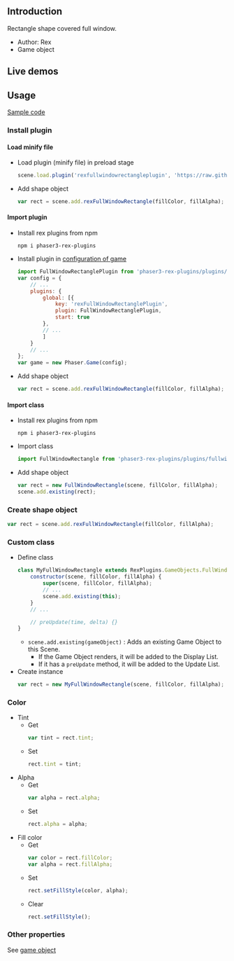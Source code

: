 ## Introduction

Rectangle shape covered full window.

- Author: Rex
- Game object

## Live demos

## Usage

[Sample code](https://github.com/rexrainbow/phaser3-rex-notes/tree/master/examples/fullwindowrectangle)

### Install plugin

#### Load minify file

- Load plugin (minify file) in preload stage
    ```javascript
    scene.load.plugin('rexfullwindowrectangleplugin', 'https://raw.githubusercontent.com/rexrainbow/    phaser3-rex-notes/master/dist/rexfullwindowrectangleplugin.min.js', true);
    ```
- Add shape object
    ```javascript
    var rect = scene.add.rexFullWindowRectangle(fillColor, fillAlpha);
    ```

#### Import plugin

- Install rex plugins from npm
    ```
    npm i phaser3-rex-plugins
    ```
- Install plugin in [configuration of game](game.md#configuration)
    ```javascript
    import FullWindowRectanglePlugin from 'phaser3-rex-plugins/plugins/fullwindowrectangle-plugin.js';
    var config = {
        // ...
        plugins: {
            global: [{
                key: 'rexFullWindowRectanglePlugin',
                plugin: FullWindowRectanglePlugin,
                start: true
            },
            // ...
            ]
        }
        // ...
    };
    var game = new Phaser.Game(config);
    ```
- Add shape object
    ```javascript
    var rect = scene.add.rexFullWindowRectangle(fillColor, fillAlpha);
    ```

#### Import class

- Install rex plugins from npm
    ```
    npm i phaser3-rex-plugins
    ```
- Import class
    ```javascript
    import FullWindowRectangle from 'phaser3-rex-plugins/plugins/fullwindowrectangle.js';
    ```
- Add shape object
    ```javascript    
    var rect = new FullWindowRectangle(scene, fillColor, fillAlpha);
    scene.add.existing(rect);
    ```

### Create shape object

```javascript
var rect = scene.add.rexFullWindowRectangle(fillColor, fillAlpha);
```

### Custom class

- Define class
    ```javascript
    class MyFullWindowRectangle extends RexPlugins.GameObjects.FullWindowRectangle {
        constructor(scene, fillColor, fillAlpha) {
            super(scene, fillColor, fillAlpha);
            // ...
            scene.add.existing(this);
        }
        // ...

        // preUpdate(time, delta) {}
    }
    ```
    - `scene.add.existing(gameObject)` : Adds an existing Game Object to this Scene.
        - If the Game Object renders, it will be added to the Display List.
        - If it has a `preUpdate` method, it will be added to the Update List.
- Create instance
    ```javascript
    var rect = new MyFullWindowRectangle(scene, fillColor, fillAlpha);
    ```

### Color

- Tint
    - Get
        ```javascript
        var tint = rect.tint;
        ```
    - Set
        ```javascript
        rect.tint = tint;
        ```
- Alpha
    - Get
        ```javascript
        var alpha = rect.alpha;
        ```
    - Set
        ```javascript
        rect.alpha = alpha;
        ```
- Fill color
    - Get
        ```javascript
        var color = rect.fillColor;
        var alpha = rect.fillAlpha;
        ```
    - Set
        ```javascript
        rect.setFillStyle(color, alpha);
        ```
    - Clear
        ```javascript
        rect.setFillStyle();
        ```

### Other properties

See [game object](gameobject.md)
